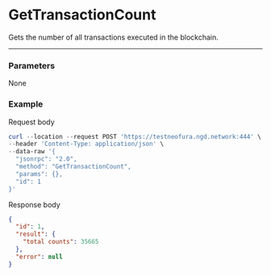 # GetTransactionCount
Gets the number of all transactions executed in the blockchain.
<hr>

### Parameters

None


### Example

Request body

```powershell
curl --location --request POST 'https://testneofura.ngd.network:444' \
--header 'Content-Type: application/json' \
--data-raw '{
  "jsonrpc": "2.0",
  "method": "GetTransactionCount",
  "params": {},
  "id": 1
}'
```

Response body

```json
{
  "id": 1,
  "result": {
    "total counts": 35665
  },
  "error": null
}
```
